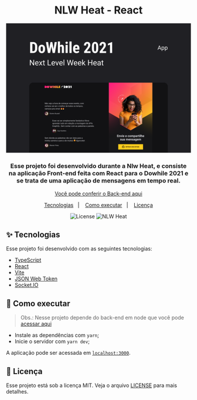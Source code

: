 <h1 align="center">NLW Heat - React</h1>

<p  align="center">
  <img src="screenshot/screenshot-nlw-heat-dowhile.png"/>
</p>

<h3 align="center">Esse projeto foi desenvolvido durante a Nlw Heat, e consiste na aplicação Front-end feita com React para o Dowhile 2021 e se trata de uma aplicação de mensagens em tempo real.</h3>

<p align="center">
  <a href="https://github.com/alexmuniz96/Nlw-Heat-Node">Você pode conferir o Back-end aqui</a>
</p>

<p align="center">
  <a href="#-tecnologias">Tecnologias</a>&nbsp;&nbsp;&nbsp;|&nbsp;&nbsp;&nbsp;
  <a href="#-como-executar">Como executar</a>&nbsp;&nbsp;&nbsp;|&nbsp;&nbsp;&nbsp;
  <a href="#-licença">Licença</a>
</p>

<p align="center">
  <img alt="License" src="https://img.shields.io/static/v1?label=license&message=MIT&color=8257E5&labelColor=000000">
  <img src="https://img.shields.io/static/v1?label=NLW&message=Heat&color=8257E5&labelColor=000000" alt="NLW Heat" />
</p>

## ✨ Tecnologias

Esse projeto foi desenvolvido com as seguintes tecnologias:

- [TypeScript](https://www.typescriptlang.org/)
- [React](https://pt-br.reactjs.org/)
- [Vite](https://vitejs.dev/)
- [JSON Web Token](https://jwt.io/)
- [Socket.IO](https://socket.io/)

## 🚀 Como executar

> Obs.: Nesse projeto depende do back-end em node que você pode [acessar aqui](https://github.com/alexmuniz96/Nlw-Heat-Node)

- Instale as dependências com `yarn`;
- Inicie o servidor com `yarn dev`;

A aplicação pode ser acessada em [`localhost:3000`](http://localhost:3000).

## 📄 Licença

Esse projeto está sob a licença MIT. Veja o arquivo [LICENSE](LICENSE) para mais detalhes.
